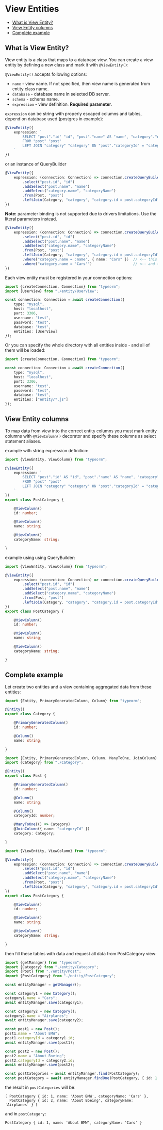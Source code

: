 # View Entities

* [What is View Entity?](#what-is-view-entity)
* [View Entity columns](#view-entity-columns)
* [Complete example](#complete-example)

## What is View Entity?

View entity is a class that maps to a database view.
You can create a view entity by defining a new class and mark it with `@ViewEntity()`:

`@ViewEntity()` accepts following options:

* `name` - view name. If not specified, then view name is generated from entity class name.
* `database` - database name in selected DB server.
* `schema` - schema name.
* `expression` - view definition. **Required parameter**.

`expression` can be string with properly escaped columns and tables, depend on database used (postgres in example):

```typescript
@ViewEntity({ 
    expression: `
        SELECT "post"."id" "id", "post"."name" AS "name", "category"."name" AS "categoryName"
        FROM "post" "post"
        LEFT JOIN "category" "category" ON "post"."categoryId" = "category"."id"
    `
})
```

or an instance of QueryBuilder

```typescript
@ViewEntity({ 
    expression: (connection: Connection) => connection.createQueryBuilder()
        .select("post.id", "id")
        .addSelect("post.name", "name")
        .addSelect("category.name", "categoryName")
        .from(Post, "post")
        .leftJoin(Category, "category", "category.id = post.categoryId")
})
```

**Note:** parameter binding is not supported due to drivers limitations. Use the literal parameters instead.

```typescript
@ViewEntity({ 
    expression: (connection: Connection) => connection.createQueryBuilder()
        .select("post.id", "id")
        .addSelect("post.name", "name")
        .addSelect("category.name", "categoryName")
        .from(Post, "post")
        .leftJoin(Category, "category", "category.id = post.categoryId")
        .where("category.name = :name", { name: "Cars" })  // <-- this is wrong
        .where("category.name = 'Cars'")                   // <-- and this is right
})
```

Each view entity must be registered in your connection options:

```typescript
import {createConnection, Connection} from "typeorm";
import {UserView} from "./entity/UserView";

const connection: Connection = await createConnection({
    type: "mysql",
    host: "localhost",
    port: 3306,
    username: "test",
    password: "test",
    database: "test",
    entities: [UserView]
});
```

Or you can specify the whole directory with all entities inside - and all of them will be loaded:

```typescript
import {createConnection, Connection} from "typeorm";

const connection: Connection = await createConnection({
    type: "mysql",
    host: "localhost",
    port: 3306,
    username: "test",
    password: "test",
    database: "test",
    entities: ["entity/*.js"]
});
```

## View Entity columns

To map data from view into the correct entity columns you must mark entity columns with `@ViewColumn()`
decorator and specify these columns as select statement aliases. 

example with string expression definition:

```typescript
import {ViewEntity, ViewColumn} from "typeorm";

@ViewEntity({ 
    expression: `
        SELECT "post"."id" AS "id", "post"."name" AS "name", "category"."name" AS "categoryName"
        FROM "post" "post"
        LEFT JOIN "category" "category" ON "post"."categoryId" = "category"."id"
    `
})
export class PostCategory {

    @ViewColumn()
    id: number;

    @ViewColumn()
    name: string;

    @ViewColumn()
    categoryName: string;

}
```

example using using QueryBuilder:

```typescript
import {ViewEntity, ViewColumn} from "typeorm";

@ViewEntity({ 
    expression: (connection: Connection) => connection.createQueryBuilder()
        .select("post.id", "id")
        .addSelect("post.name", "name")
        .addSelect("category.name", "categoryName")
        .from(Post, "post")
        .leftJoin(Category, "category", "category.id = post.categoryId")
})
export class PostCategory {

    @ViewColumn()
    id: number;

    @ViewColumn()
    name: string;

    @ViewColumn()
    categoryName: string;

}
```

## Complete example

Let create two entities and a view containing aggregated data from these entities:

```typescript
import {Entity, PrimaryGeneratedColumn, Column} from "typeorm";

@Entity()
export class Category {

    @PrimaryGeneratedColumn()
    id: number;

    @Column()
    name: string;

}
```

```typescript
import {Entity, PrimaryGeneratedColumn, Column, ManyToOne, JoinColumn} from "typeorm";
import {Category} from "./Category";

@Entity()
export class Post {

    @PrimaryGeneratedColumn()
    id: number;

    @Column()
    name: string;

    @Column()
    categoryId: number;

    @ManyToOne(() => Category)
    @JoinColumn({ name: "categoryId" })
    category: Category;

}
```

```typescript
import {ViewEntity, ViewColumn} from "typeorm";

@ViewEntity({ 
    expression: (connection: Connection) => connection.createQueryBuilder()
        .select("post.id", "id")
        .addSelect("post.name", "name")
        .addSelect("category.name", "categoryName")
        .from(Post, "post")
        .leftJoin(Category, "category", "category.id = post.categoryId")
})
export class PostCategory {

    @ViewColumn()
    id: number;

    @ViewColumn()
    name: string;

    @ViewColumn()
    categoryName: string;

}
```

then fill these tables with data and request all data from PostCategory view:

```typescript
import {getManager} from "typeorm";
import {Category} from "./entity/Category";
import {Post} from "./entity/Post";
import {PostCategory} from "./entity/PostCategory";

const entityManager = getManager();

const category1 = new Category();
category1.name = "Cars";
await entityManager.save(category1);

const category2 = new Category();
category2.name = "Airplanes";
await entityManager.save(category2);

const post1 = new Post();
post1.name = "About BMW";
post1.categoryId = category1.id;
await entityManager.save(post1);

const post2 = new Post();
post2.name = "About Boeing";
post2.categoryId = category2.id;
await entityManager.save(post2);

const postCategories = await entityManager.find(PostCategory);
const postCategory = await entityManager.findOne(PostCategory, { id: 1 });
```

the result in `postCategories` will be:

```
[ PostCategory { id: 1, name: 'About BMW', categoryName: 'Cars' },
  PostCategory { id: 2, name: 'About Boeing', categoryName: 'Airplanes' } ]
```

and in `postCategory`:

```
PostCategory { id: 1, name: 'About BMW', categoryName: 'Cars' }
```


